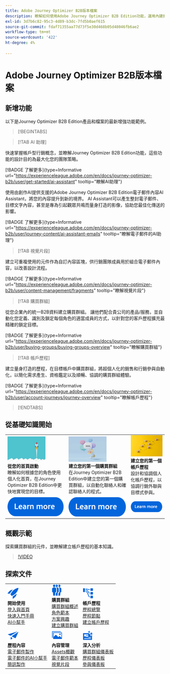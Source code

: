 ```yaml
---
title: Adobe Journey Optimizer B2B版本檔案
description: 瞭解如何使用Adobe Journey Optimizer B2B Edition功能，運用內建的產生式AI和領先業界的自動化功能，協調帳戶和購買群組歷程。
exl-id: 3d7b6c82-95c3-4d89-b3dc-7fd5b0aef615
source-git-commit: fdaf71355aa77d73f5e30d468b05d48046fb6ae2
workflow-type: tm+mt
source-wordcount: '422'
ht-degree: 4%

---
```


# Adobe Journey Optimizer B2B版本檔案

## 新增功能

以下是Journey Optimizer B2B Edition產品和檔案的最新增強功能範例。

<!-- For a comprehensive list of features, improvements, and fixes, check out the detailed < Release Notes >. Stay up-to-date with the latest changes in our documentation by visiting the , < documentation updates page >. -->

>[!BEGINTABS]
<!-- 
>[!TAB LinkedIn Account Matched Audiences]

Generate LinkedIn Ad audiences through Account Matched Audiences to help you fill empty roles in your buying groups. By defining a set of buying group filters, you can maintain a LinkedIn Matched Audience to target prospects who match your buying group parameters. This feature leverages Experience Platform Destinations to manage some aspects of the integration.

[!BADGE Learn more]{type=Informative url="https://experienceleague.adobe.com/en/docs/journey-optimizer-b2b/user/account-audiences/linkedin-account-matched-audiences" tooltip="Learn about LinkedIn Account Matched Audiences"} -->
>[!TAB AI 助理]

快速掌握帳戶型行銷概念，並瞭解Journey Optimizer B2B Edition功能，這些功能的設計目的為最大化您的團隊策略。

[!BADGE 了解更多]{type=Informative url="https://experienceleague.adobe.com/en/docs/journey-optimizer-b2b/user/get-started/ai-assistant" tooltip="瞭解AI助理"}

使用由創作AI提供支援的Adobe Journey Optimizer B2B Edition電子郵件內容AI Assistant，將您的內容提升到新的境界。 AI Assistant可以產生整封電子郵件、目標文字內容，甚至是專為引起觀眾共鳴而量身打造的影像，協助您最佳化傳送的影響。

[!BADGE 了解更多]{type=Informative url="https://experienceleague.adobe.com/en/docs/journey-optimizer-b2b/user/journey-content/ai-assistant-emails" tooltip="瞭解電子郵件的AI助理"}

>[!TAB 視覺片段]

建立可重複使用的元件作為自訂內容區塊，供行銷團隊成員用於組合電子郵件內容，以改善設計流程。

[!BADGE 了解更多]{type=Informative url="https://experienceleague.adobe.com/en/docs/journey-optimizer-b2b/user/content-management/fragments" tooltip="瞭解視覺片段"}

>[!TAB 購買群組]

從您企業內的統一B2B資料建立購買群組。 讓他們配合貴公司的產品/服務，並自動化您定義、識別及鎖定每個角色的適當成員的方式，以針對您的客戶歷程擴充最精確的鎖定目標。

[!BADGE 了解更多]{type=Informative url="https://experienceleague.adobe.com/en/docs/journey-optimizer-b2b/user/buying-groups/buying-groups-overview" tooltip="瞭解購買群組"}

>[!TAB 帳戶歷程]

建立量身打造的歷程，在目標帳戶中購買群組，將超個人化的銷售和行銷參與自動化，以簡化需求產生、資格鑑定以及順暢、協調的購買群組體驗。

[!BADGE 了解更多]{type=Informative url="https://experienceleague.adobe.com/en/docs/journey-optimizer-b2b/user/account-journeys/journey-overview" tooltip="瞭解帳戶歷程"}

>[!ENDTABS]

## 從基礎知識開始

<table style="table-layout:fixed">
  <tr style="border: 0;">
    <td>
    <a href="home-page.md"><img width="120px" src="./assets/launch.png"></a>
    <div><strong>從您的首頁啟動</strong><br/>瞭解如何根據您的角色使用個人化首頁，在Journey Optimizer B2B Edition中更快地實現您的目標。</div>
    </td>
      <td>
    <a href="buying-groups/buying-groups-overview.md"><img width="120px" src="./assets/communication.png"></a>
    <div><strong>建立您的第一個購買群組</strong><br/>在Journey Optimizer B2B Edition中建立您的第一個購買群組，以自動化聯絡人和確認聯絡人的程式。</div>
    </td>
    <td>
    <a href="journeys/journey-overview.md"><img width="120px" src="./assets/flow.png"></a>
    <div><strong>建立您的第一個帳戶歷程</strong><br/>設計和協調個人化帳戶歷程，以協調行銷外聯與目標式參與。 
    </div>
    </td>
  </tr>
  <tr style="border: 0;">
    <td align="center"><a href="home-page.md"><img src="../assets/learn-more.svg"></a></td>
    <td align="center"><a href="buying-groups/buying-groups-overview.md"><img src="../assets/learn-more.svg"></a></td>
    <td align="center"><a href="journeys/journey-overview.md"><img src="../assets/learn-more.svg"></a></td>
    </tr>
</table>

## 概觀示範

探索購買群組的元件，並瞭解建立帳戶歷程的基本知識。

>[!VIDEO](https://video.tv.adobe.com/v/3432054?quality=12)

## 探索文件

<table style="table-layout:auto">
  <tr style="border: 0;">
    <td>
      <img src="../assets/do-not-localize/icon-quick-start.svg" width="35px"><br/>
      <strong>開始使用</strong><br/><a href="home-page.md">登入與首頁</a><br/><a href="./start/get-started.md">快速入門手冊</a> <br/><a href="./start/ai-assistant.md">AI小幫手</a>
    </td>
    <!--
    <td>
      <img src="../assets/do-not-localize/icon-configure.svg" width="35px"><br/>
      <strong>Configuration<br/>administration</strong><br/><a href="using/configuration/channel-surfaces.md">Channel surfaces</a> - <a href="using/configuration/about-data-sources-events-actions.md">Configure journeys</a>  - <a href="using/administration/permissions-overview.md">Access control</a> - <a href="using/administration/sandboxes.md">Sandboxes management</a>
    </td> -->
    <td>
      <img src="../assets/do-not-localize/icon_audience.svg" width="35px"><br/>
      <strong>購買群組</strong><br/><a href="./buying-groups/buying-groups-overview.md">購買群組概述</a><br/><a href="./buying-groups/buying-groups-role-templates.md">角色範本</a><br/><a href="./buying-groups/solution-interests.md">方案興趣</a><br/><a href="./buying-groups/buying-groups-create.md">建立購買群組</a>
    </td>
    <td>
      <img src="../assets/do-not-localize/icon-paths.svg" width="35px"><br/>
      <strong>帳戶歷程</strong><br/><a href="./journeys/journey-overview.md">歷程總覽</a><br/><a href="./journeys/journey-nodes.md">歷程節點</a><br/><a href="./journeys/journey-overview.md#create-an-account-journey">建立帳戶歷程</a>
    </td>
  </tr>
  <tr style="border: 0;">
    <td>
      <img src="../assets/do-not-localize/icon-campaign.svg" width="35px"><br/>
      <strong>歷程內容</strong><br/><a href="./content/email-authoring.md">電子郵件製作</a><br/><a href="./content/ai-assistant-emails.md">電子郵件的AI小幫手</a><br/><a href="./content/sms-authoring.md">簡訊製作</a>
    </td>
        <td>
      <img src="../assets/do-not-localize/icon_assets.svg" width="35px"><br/>
      <strong>內容管理</strong><br/><a href="./content/assets-overview.md">Assets概觀</a><br/><a href="./content/email-templates.md">電子郵件範本</a><br/><a href="./content/fragments.md">視覺片段</a>
    </td>
    <td>
      <img src="../assets/do-not-localize/icon-offer.svg" width="35px"><br/>
      <strong>深入分析</strong><br/><a href="./dashboards/buying-groups-dashboard.md">購買群組儀表板</a><br/><a href="./dashboards/journeys-dashboard.md">歷程儀表板</a><br/><a href="./dashboards/engagement-dashboard.md">參與儀表板</a>
    </td>

</tr>
</table>

<!-- 

## Additional resources

<table style="table-layout:fixed"><tr style="border: 0;">
<td><strong>Adobe Journey Optimizer</strong><br/>
<a href="https://experienceleague.adobe.com/docs/journey-optimizer-learn/tutorials/overview.html" target="_blank">Tutorials</a> - <a href="https://helpx.adobe.com/legal/product-descriptions/adobe-journey-optimizer.html" target="_blank">Product description</a> - <a href="https://www.adobe.com/content/dam/cc/en/security/pdfs/AJO_SecurityOverview.pdf" target="_blank">Security overview (PDF)</a> - <a href="https://developer.adobe.com/journey-optimizer-apis/" target="_blank">APIs reference</a> - <a href="https://experienceleague.adobe.com/tools/ajo-schemas/schema-dictionary.html" target="_blank">Journey Optimizer Schema Dictionary</a>

</td>
<td><strong>Adobe Experience Platform</strong><br/>
<a href="https://experienceleague.adobe.com/docs/experience-platform/landing/home.html" target="_blank">Documentation</a> - <a href="https://www.adobe.com/experience-platform/documentation-and-developer-resources.html" target="_blank">Developers resources</a>
</td>
</tr></table> -->
